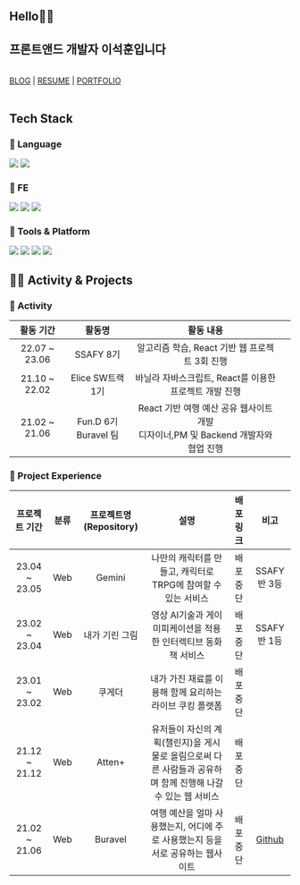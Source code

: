 <div align="left">
    <h2>Hello🙋‍♂️</h2>
  <h2>프론트앤드 개발자 이석훈입니다</h2>
  <br>
  <div>
    <a href="https://velog.io/@snowman">BLOG</a>
    <span>|</span>
    <a href="https://lullaby.notion.site/a3b7ba1ea8f04f558d835dcada2dc973">RESUME</a>
    <span>|</span>
    <a href="https://www.notion.so/lullaby/ca3719a09a204c0d8e86c82aa7f68cf0?pvs=4">PORTFOLIO</a>
  </div>
  
<br>  
</div>

## Tech Stack

### 🌟 Language

<img src="https://img.shields.io/badge/-JavaScript-%23F7DF1E?logo=JavaScript&logoColor=black"/> <img src="https://img.shields.io/badge/-TypeScript-%233178C6?logo=TypeScript&logoColor=white"/> <br>

### 🌟 FE

<img src="https://img.shields.io/badge/-React-%2361DAFB?logo=React&logoColor=black"/> <img src="https://img.shields.io/badge/-Styled-%23DB7093?logo=styled-components&logoColor=white"/> <img src="https://img.shields.io/badge/-Redux-%233578e5?logo=RECOIL&logoColor=white"/>

### 🌟 Tools & Platform

<img src="https://img.shields.io/badge/-Firebase-%23FFCA28?logo=Firebase&logoColor=black"/> <img src="https://img.shields.io/badge/-Slack-%234A154B?logo=Slack&logoColor=white"/> <img src="https://img.shields.io/badge/-Notion-%23000000?logo=Notion&logoColor=white"/> <img src="https://img.shields.io/badge/-Figma-%23F24E1E?logo=Figma&logoColor=white"/>

## 🙋‍♂️ Activity & Projects

### 🌟 Activity

|   활동 기간   |         활동명          |                                      활동 내용                                       |     |
| :-----------: | :---------------------: | :----------------------------------------------------------------------------------: | :-: |
| 22.07 ~ 23.06 |        SSAFY 8기        |                    알고리즘 학습, React 기반 웹 프로젝트 3회 진행                    |     |
| 21.10 ~ 22.02 |    Elice SW트랙 1기     |                바닐라 자바스크립트, React를 이용한 프로젝트 개발 진행                |     |
| 21.02 ~ 21.06 | Fun.D 6기<br>Buravel 팀 | React 기반 여행 예산 공유 웹사이트 개발<br>디자이너,PM 및 Backend 개발자와 협업 진행 |     |

### 🌟 Project Experience

| 프로젝트 기간 | 분류 | 프로젝트명(Repository) |                                                     설명                                                     | 배포 링크 |                 비고                 |
| :-----------: | :--: | :--------------------: | :----------------------------------------------------------------------------------------------------------: | :-------: | :----------------------------------: |
| 23.04 ~ 23.05 | Web  |         Gemini         |                        나만의 캐릭터를 만들고, 캐릭터로 TRPG에 참여할 수 있는 서비스                         | 배포 중단 |             SSAFY 반 3등             |
| 23.02 ~ 23.04 | Web  |     내가 기린 그림     |                        영상 AI기술과 게이미피케이션을 적용한 인터렉티브 동화책 서비스                        | 배포 중단 |             SSAFY 반 1등             |
| 23.01 ~ 23.02 | Web  |         쿠게더         |                           내가 가진 재료를 이용해 함께 요리하는 라이브 쿠킹 플랫폼                           | 배포 중단 |                                      |
| 21.12 ~ 21.12 | Web  |         Atten+         | 유저들이 자신의 계획(챌린지)을 게시물로 올림으로써 다른 사람들과 공유하며 함께 진행해 나갈 수 있는 웹 서비스 | 배포 중단 |                                      |
| 21.02 ~ 21.06 | Web  |        Buravel         |               여행 예산을 얼마 사용했는지, 어디에 주로 사용했는지 등을 서로 공유하는 웹사이트                | 배포중단  | [Github](https://github.com/Buravel) |

